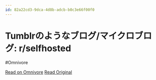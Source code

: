 ```yaml
---
id: 82a22cd3-9dca-4d8b-adcb-b0c3e66f00f0
---
```


# Tumblrのようなブログ/マイクロブログ: r/selfhosted
#Omnivore

[Read on Omnivore](https://omnivore.app/me/tumblr-r-selfhosted-191353a620e)
[Read Original](https://www.reddit.com/r/selfhosted/comments/112rrjj/tumblrlike_bloggingmicroblogging/)

